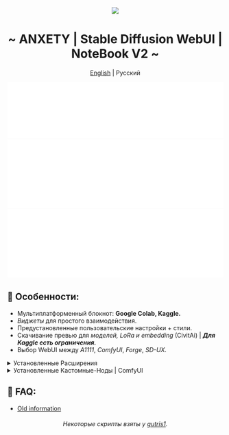 <div align="center">
<img width="1080px" height="auto" src="https://raw.githubusercontent.com/anxety-solo/sdAIgen/dev/.Docs/Imgs/sample.png"/></br>
<h1>~ ANXETY | Stable Diffusion WebUI | NoteBook V2 ~</h1>
	
[English](README.md) | Русский
 
</div>

<div align="center">
    <a href="https://discord.gg/eemJdDusvH">
        <img src=".Docs/SVG/ru/discord-ru.svg" width="800" height="130" alt="discord">
    </a>
    <a href="https://colab.research.google.com/github/anxety-solo/sdAIgen/blob/main/notebook/ANXETY_sdAIgen_RU.ipynb">
        <img src=".Docs/SVG/ru/colab-ru.svg" width="800" height="160" alt="colab">
    </a>
    <a href="https://www.kaggle.com/code/anxetysolo/sdaigen-ru-ipynb">
        <img src=".Docs/SVG/ru/kaggle-ru.svg" width="800" height="160" alt="kaggle">
    </a>
</div>

## 🌟 Особенности:
  - Мультиплатформенный блокнот: **Google Colab, Kaggle.**
  - *Виджеты* для простого взаимодействия.
  - Предустановленные пользовательские настройки + стили.
  - Скачивание превью для *моделей, LoRa и embedding* (CivitAi) | ***Для Kaggle есть ограничения.***
  - Выбор WebUI между *A1111*, *ComfyUI*, *Forge*, *SD-UX.*

<details>
<summary>Установленные Расширения</summary>

- [ADetailer](https://github.com/Bing-su/adetailer)
- [anxety-theme](https://github.com/anxety-solo/anxety-theme)
- [Aspect-Ratio-Helper](https://github.com/thomasasfk/sd-webui-aspect-ratio-helper)
- [Canvas-Zoom](https://github.com/richrobber2/canvas-zoom)
- [CivitAi-Browser-plus](https://github.com/anxety-solo/sd-civitai-browser-plus) 
- [ControlNet](https://github.com/Mikubill/sd-webui-controlnet)
- [Infinite-Image-Browsing](https://github.com/zanllp/sd-webui-infinite-image-browsing)
- [Regional-Prompter](https://github.com/hako-mikan/sd-webui-regional-prompter)
- [Encrypt-Image](https://github.com/gutris1/sd-encrypt-image)
- [SD-hHb](https://github.com/gutris1/sd-hub)
- [Image-Info](https://github.com/gutris1/sd-image-info)
- [Image-Viewer](https://github.com/gutris1/sd-image-viewer)
- [State](https://github.com/ilian6806/stable-diffusion-webui-state)
- [SuperMerger](https://github.com/hako-mikan/sd-webui-supermerger)
- [Tag-Complete](https://github.com/DominikDoom/a1111-sd-webui-tagcomplete)
- [Umi-AI-Wildcards](https://github.com/Tsukreya/Umi-AI-Wildcards)
- [WD14-Tagger](https://github.com/picobyte/stable-diffusion-webui-wd14-tagger)
- [webui_timer](https://github.com/anxety-solo/webui_timer)

</details>

<details>
<summary>Установленные Кастомные-Ноды | ComfyUI</summary>

- [Advanced-ControlNet](https://github.com/Kosinkadink/ComfyUI-Advanced-ControlNet)
- [ComfyUI-Custom-Scripts](https://github.com/pythongosssss/ComfyUI-Custom-Scripts)
- [ComfyUI-Impact-Pack](https://github.com/ltdrdata/ComfyUI-Impact-Pack)
- [ComfyUI-Impact-Subpack](https://github.com/ltdrdata/ComfyUI-Impact-Subpack)
- [ComfyUI-Manager](https://github.com/ltdrdata/ComfyUI-Manager)
- [ComfyUI-Model-Manager](https://github.com/hayden-fr/ComfyUI-Model-Manager)
- [ControlNet-AUX](https://github.com/Fannovel16/comfyui_controlnet_aux)
- [Efficiency-Nodes](https://github.com/jags111/efficiency-nodes-comfyui)
- [UltimateSDUpscale](https://github.com/ssitu/ComfyUI_UltimateSDUpscale)
- [WAS-Nodes](https://github.com/WASasquatch/was-node-suite-comfyui)
- [WD14-Tagger](https://github.com/pythongosssss/ComfyUI-WD14-Tagger)

</details>

## 🚧 FAQ:
- [Old information](https://rentry.co/anxety-sdw-faq-ru)

<div align="center">
	<h6>Некоторые скрипты взяты у <a href="https://github.com/gutris1">gutris1</a>.</h6>
</div>